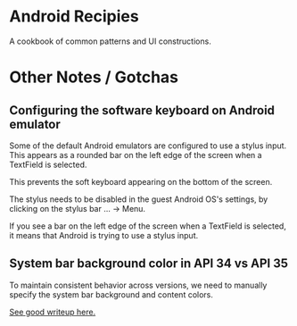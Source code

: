 # Android Recipies

A cookbook of common patterns and UI constructions.

# Other Notes / Gotchas

## Configuring the software keyboard on Android emulator

Some of the default Android emulators are configured to use a stylus input. This appears as a rounded bar on the left edge of the screen when a TextField is selected.

This prevents the soft keyboard appearing on the bottom of the screen.

The stylus needs to be disabled in the guest Android OS's settings, by clicking on the stylus bar ... -> Menu.

If you see a bar on the left edge of the screen when a TextField is selected, it means that Android is trying to use a stylus input.

## System bar background color in API 34 vs API 35

To maintain consistent behavior across versions, we need to manually specify the system bar background and content colors.

[See good writeup here.](https://www.droidcon.com/2025/02/04/the-elephant-in-the-room-for-android-devs-jetpack-compose-and-edge-to-edge-on-android-15/)
